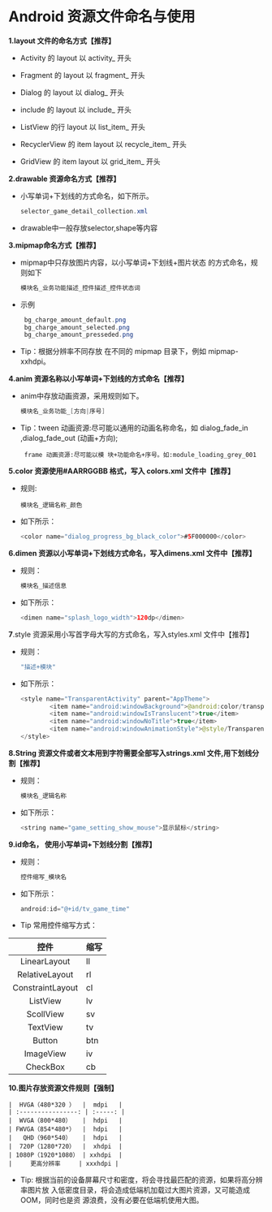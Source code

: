 # Android 资源文件命名与使用

**1.layout 文件的命名方式【推荐】**

  
*   Activity 的 layout 以 activity_ 开头

  
*   Fragment 的 layout 以 fragment_ 开头

  
*   Dialog 的 layout 以 dialog_ 开头

  
*   include 的 layout 以 include_ 开头

  
*   ListView 的行 layout 以 list_item_ 开头

   
*  RecyclerView 的 item layout 以 recycle_item_ 开头

   
*  GridView 的 item layout 以 grid_item_ 开头

   

**2.drawable 资源命名方式【推荐】**

   
*  小写单词+下划线的方式命名，如下所示。

   ```java
   selector_game_detail_collection.xml
   ```

  
*   drawable中一般存放selector,shape等内容

   

**3.mipmap命名方式【推荐】**

   
*  mipmap中只存放图片内容，以小写单词+下划线+图片状态 的方式命名，规则如下

   

   ```java
   模块名_业务功能描述_控件描述_控件状态词
   ```

   
*  示例

   ```java
    bg_charge_amount_default.png
    bg_charge_amount_selected.png
    bg_charge_amount_presseded.png
   ```

   
*  Tip：根据分辨率不同存放 在不同的 mipmap 目录下，例如 mipmap-xxhdpi。

   

**4.anim 资源名称以小写单词+下划线的方式命名【推荐】**

   
*  anim中存放动画资源，采用规则如下。

   ```java
   模块名_业务功能_[方向|序号]
   ```

   
*  Tip：tween 动画资源:尽可能以通用的动画名称命名，如 dialog_fade_in ,dialog_fade_out (动画+方向);

        frame 动画资源:尽可能以模 块+功能命名+序号。如:module_loading_grey_001

   

**5.color 资源使用#AARRGGBB 格式，写入 colors.xml 文件中【推荐】**

   
*  规则:

       
       模块名_逻辑名称_颜色
      

  
*   如下所示：
    
       ```java
       <color name="dialog_progress_bg_black_color">#5F000000</color>
       ```

   

**6.dimen 资源以小写单词+下划线方式命名，写入dimens.xml 文件中【推荐】**

   
*  规则：

   ```java
   模块名_描述信息
   ```

   
*  如下所示：

   ```java
   <dimen name="splash_logo_width">120dp</dimen>
   ```

   

**7**.style 资源采用小写首字母大写的方式命名，写入styles.xml 文件中【推荐】

   
*  规则：

   ```java
   "描述+模块"
   ```

   
*  如下所示：

   ```java
   <style name="TransparentActivity" parent="AppTheme">
           <item name="android:windowBackground">@android:color/transparent</item>
           <item name="android:windowIsTranslucent">true</item>
           <item name="android:windowNoTitle">true</item>
           <item name="android:windowAnimationStyle">@style/TransparentAnimation</item>
   </style>
   ```

   

**8.String 资源文件或者文本用到字符需要全部写入strings.xml 文件,用下划线分割【推荐】**

   
*  规则：

   ```java
   模块名_逻辑名称
   ```

   
*  如下所示：

   ```java
   <string name="game_setting_show_mouse">显示鼠标</string>
   ```

**9.id命名， 使用小写单词+下划线分割【推荐】**

   
*  规则：

   ```java
   控件缩写_模块名
   ```

  
*  如下所示：

   ```java
   android:id="@+id/tv_game_time"
   ```

   

  
*   Tip 常用控件缩写方式：

   

   |       控件       | 缩写 |
   | :--------------: | ---- |
   |   LinearLayout   | ll   |
   |  RelativeLayout  | rl   |
   | ConstraintLayout | cl   |
   |     ListView     | lv   |
   |    ScollView     | sv   |
   |     TextView     | tv   |
   |      Button      | btn  |
   |    ImageView     | iv   |
   |     CheckBox     | cb   |

   

**10.图片存放资源文件规则【强制】**

    |  HVGA（480*320 ）  |  mdpi   |
    | :----------------: | :-----: |
    |  WVGA（800*480）   |  hdpi   |
    | FWVGA（854*480*）  |  hdpi   |
    |   QHD（960*540）   |  hdpi   |
    |  720P（1280*720）  |  xhdpi  |
    | 1080P（1920*1080） | xxhdpi  |
    |     更高分辨率     | xxxhdpi |


*  Tip: 根据当前的设备屏幕尺寸和密度，将会寻找最匹配的资源，如果将高分辨率图片放
        入低密度目录，将会造成低端机加载过大图片资源，又可能造成 OOM，同时也是资
        源浪费，没有必要在低端机使用大图。

     